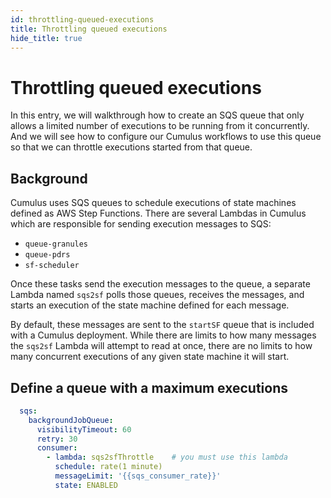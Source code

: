 ```yaml
---
id: throttling-queued-executions
title: Throttling queued executions
hide_title: true
---
```


# Throttling queued executions

In this entry, we will walkthrough how to create an SQS queue that only allows a limited number of executions to be running from it concurrently. And we will see how to configure our Cumulus workflows to use this queue so that we can throttle executions started from that queue.

## Background

Cumulus uses SQS queues to schedule executions of state machines defined as AWS Step Functions. There are several Lambdas in Cumulus which are responsible for sending execution messages to SQS:

- `queue-granules`
- `queue-pdrs`
- `sf-scheduler`

Once these tasks send the execution messages to the queue, a separate Lambda named `sqs2sf` polls those queues, receives the messages, and starts an execution of the state machine defined for each message.

By default, these messages are sent to the `startSF` queue that is included with a Cumulus deployment. While there are limits to how many messages the `sqs2sf` Lambda will attempt to read at once, there are no limits to how many concurrent executions of any given state machine it will start.

## Define a queue with a maximum executions

```yaml
  sqs:
    backgroundJobQueue:
      visibilityTimeout: 60
      retry: 30
      consumer:
        - lambda: sqs2sfThrottle    # you must use this lambda
          schedule: rate(1 minute)
          messageLimit: '{{sqs_consumer_rate}}'
          state: ENABLED
```
